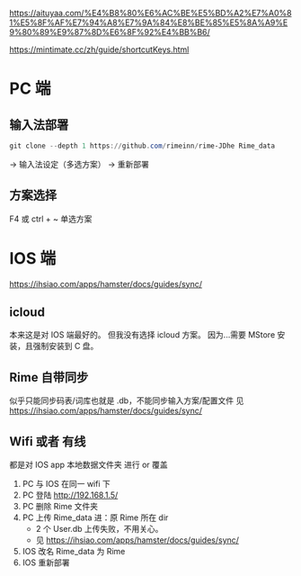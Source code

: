
https://aituyaa.com/%E4%B8%80%E6%AC%BE%E5%BD%A2%E7%A0%81%E5%8F%AF%E7%94%A8%E7%9A%84%E8%BE%85%E5%8A%A9%E9%80%89%E9%87%8D%E6%8F%92%E4%BB%B6/

https://mintimate.cc/zh/guide/shortcutKeys.html

# PC 端

## 输入法部署
```powershell
git clone --depth 1 https://github.com/rimeinn/rime-JDhe Rime_data
```
→ 输入法设定（多选方案） → 重新部署

## 方案选择
F4 或 ctrl + ~ 单选方案


# IOS 端

https://ihsiao.com/apps/hamster/docs/guides/sync/
## 
## icloud
   本来这是对 IOS 端最好的。
   但我没有选择 icloud 方案。
   因为...需要 MStore 安装，且强制安装到 C 盘。

## Rime 自带同步
   似乎只能同步码表/词库也就是 .db，不能同步输入方案/配置文件
   见 https://ihsiao.com/apps/hamster/docs/guides/sync/

## Wifi 或者 有线
   都是对 IOS app 本地数据文件夹 进行 or 覆盖 
   
1. PC 与 IOS 在同一 wifi 下
2. PC 登陆 http://192.168.1.5/
3. PC 删除 Rime 文件夹
4. PC 上传 Rime_data 进：原 Rime 所在 dir
   - 2 个 User.db 上传失败，不用关心。
   - 见 https://ihsiao.com/apps/hamster/docs/guides/sync/
6. IOS 改名 Rime_data 为 Rime
7. IOS 重新部署